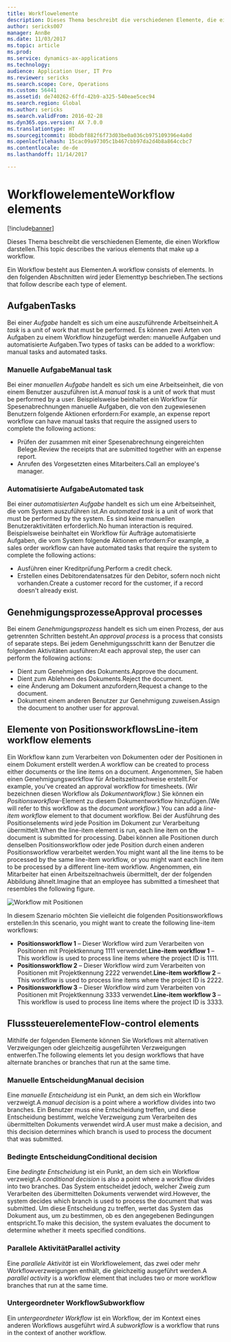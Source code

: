 ```yaml
---
title: Workflowelemente
description: Dieses Thema beschreibt die verschiedenen Elemente, die einen Workflow darstellen.
author: sericks007
manager: AnnBe
ms.date: 11/03/2017
ms.topic: article
ms.prod: 
ms.service: dynamics-ax-applications
ms.technology: 
audience: Application User, IT Pro
ms.reviewer: sericks
ms.search.scope: Core, Operations
ms.custom: 56441
ms.assetid: de740262-6ffd-42b9-a325-540eae5cec94
ms.search.region: Global
ms.author: sericks
ms.search.validFrom: 2016-02-28
ms.dyn365.ops.version: AX 7.0.0
ms.translationtype: HT
ms.sourcegitcommit: 8bbdbf882f6f73d03be0a036cb975109396e4a0d
ms.openlocfilehash: 15cac09a97305c1b467cbb97da2d4b8a864ccbc7
ms.contentlocale: de-de
ms.lasthandoff: 11/14/2017

---
```


# <a name="workflow-elements"></a><span data-ttu-id="df5d6-103">Workflowelemente</span><span class="sxs-lookup"><span data-stu-id="df5d6-103">Workflow elements</span></span>

[!include[banner](../includes/banner.md)]


<span data-ttu-id="df5d6-104">Dieses Thema beschreibt die verschiedenen Elemente, die einen Workflow darstellen.</span><span class="sxs-lookup"><span data-stu-id="df5d6-104">This topic describes the various elements that make up a workflow.</span></span>

<span data-ttu-id="df5d6-105">Ein Workflow besteht aus Elementen.</span><span class="sxs-lookup"><span data-stu-id="df5d6-105">A workflow consists of elements.</span></span> <span data-ttu-id="df5d6-106">In den folgenden Abschnitten wird jeder Elementtyp beschrieben.</span><span class="sxs-lookup"><span data-stu-id="df5d6-106">The sections that follow describe each type of element.</span></span>

## <a name="tasks"></a><span data-ttu-id="df5d6-107">Aufgaben</span><span class="sxs-lookup"><span data-stu-id="df5d6-107">Tasks</span></span>
<span data-ttu-id="df5d6-108">Bei einer *Aufgabe* handelt es sich um eine auszuführende Arbeitseinheit.</span><span class="sxs-lookup"><span data-stu-id="df5d6-108">A *task* is a unit of work that must be performed.</span></span> <span data-ttu-id="df5d6-109">Es können zwei Arten von Aufgaben zu einem Workflow hinzugefügt werden: manuelle Aufgaben und automatisierte Aufgaben.</span><span class="sxs-lookup"><span data-stu-id="df5d6-109">Two types of tasks can be added to a workflow: manual tasks and automated tasks.</span></span>

### <a name="manual-task"></a><span data-ttu-id="df5d6-110">Manuelle Aufgabe</span><span class="sxs-lookup"><span data-stu-id="df5d6-110">Manual task</span></span>

<span data-ttu-id="df5d6-111">Bei einer *manuellen Aufgabe* handelt es sich um eine Arbeitseinheit, die von einem Benutzer auszuführen ist.</span><span class="sxs-lookup"><span data-stu-id="df5d6-111">A *manual task* is a unit of work that must be performed by a user.</span></span> <span data-ttu-id="df5d6-112">Beispielsweise beinhaltet ein Workflow für Spesenabrechnungen manuelle Aufgaben, die von den zugewiesenen Benutzern folgende Aktionen erfordern:</span><span class="sxs-lookup"><span data-stu-id="df5d6-112">For example, an expense report workflow can have manual tasks that require the assigned users to complete the following actions:</span></span>

-   <span data-ttu-id="df5d6-113">Prüfen der zusammen mit einer Spesenabrechnung eingereichten Belege.</span><span class="sxs-lookup"><span data-stu-id="df5d6-113">Review the receipts that are submitted together with an expense report.</span></span>
-   <span data-ttu-id="df5d6-114">Anrufen des Vorgesetzten eines Mitarbeiters.</span><span class="sxs-lookup"><span data-stu-id="df5d6-114">Call an employee's manager.</span></span>

### <a name="automated-task"></a><span data-ttu-id="df5d6-115">Automatisierte Aufgabe</span><span class="sxs-lookup"><span data-stu-id="df5d6-115">Automated task</span></span>

<span data-ttu-id="df5d6-116">Bei einer *automatisierten Aufgabe* handelt es sich um eine Arbeitseinheit, die vom System auszuführen ist.</span><span class="sxs-lookup"><span data-stu-id="df5d6-116">An *automated task* is a unit of work that must be performed by the system.</span></span> <span data-ttu-id="df5d6-117">Es sind keine manuellen Benutzeraktivitäten erforderlich.</span><span class="sxs-lookup"><span data-stu-id="df5d6-117">No human interaction is required.</span></span> <span data-ttu-id="df5d6-118">Beispielsweise beinhaltet ein Workflow für Aufträge automatisierte Aufgaben, die vom System folgende Aktionen erfordern:</span><span class="sxs-lookup"><span data-stu-id="df5d6-118">For example, a sales order workflow can have automated tasks that require the system to complete the following actions:</span></span>

-   <span data-ttu-id="df5d6-119">Ausführen einer Kreditprüfung.</span><span class="sxs-lookup"><span data-stu-id="df5d6-119">Perform a credit check.</span></span>
-   <span data-ttu-id="df5d6-120">Erstellen eines Debitorendatensatzes für den Debitor, sofern noch nicht vorhanden.</span><span class="sxs-lookup"><span data-stu-id="df5d6-120">Create a customer record for the customer, if a record doesn't already exist.</span></span>

## <a name="approval-processes"></a><span data-ttu-id="df5d6-121">Genehmigungsprozesse</span><span class="sxs-lookup"><span data-stu-id="df5d6-121">Approval processes</span></span>
<span data-ttu-id="df5d6-122">Bei einem *Genehmigungsprozess* handelt es sich um einen Prozess, der aus getrennten Schritten besteht.</span><span class="sxs-lookup"><span data-stu-id="df5d6-122">An *approval process* is a process that consists of separate steps.</span></span> <span data-ttu-id="df5d6-123">Bei jedem Genehmigungsschritt kann der Benutzer die folgenden Aktivitäten ausführen:</span><span class="sxs-lookup"><span data-stu-id="df5d6-123">At each approval step, the user can perform the following actions:</span></span>

-   <span data-ttu-id="df5d6-124">Dient zum Genehmigen des Dokuments.</span><span class="sxs-lookup"><span data-stu-id="df5d6-124">Approve the document.</span></span>
-   <span data-ttu-id="df5d6-125">Dient zum Ablehnen des Dokuments.</span><span class="sxs-lookup"><span data-stu-id="df5d6-125">Reject the document.</span></span>
-   <span data-ttu-id="df5d6-126">eine Änderung am Dokument anzufordern,</span><span class="sxs-lookup"><span data-stu-id="df5d6-126">Request a change to the document.</span></span>
-   <span data-ttu-id="df5d6-127">Dokument einem anderen Benutzer zur Genehmigung zuweisen.</span><span class="sxs-lookup"><span data-stu-id="df5d6-127">Assign the document to another user for approval.</span></span>

## <a name="line-item-workflow-elements"></a><span data-ttu-id="df5d6-128">Elemente von Positionsworkflows</span><span class="sxs-lookup"><span data-stu-id="df5d6-128">Line-item workflow elements</span></span>
<span data-ttu-id="df5d6-129">Ein Workflow kann zum Verarbeiten von Dokumenten oder der Positionen in einem Dokument erstellt werden.</span><span class="sxs-lookup"><span data-stu-id="df5d6-129">A workflow can be created to process either documents or the line items on a document.</span></span> <span data-ttu-id="df5d6-130">Angenommen, Sie haben einen Genehmigungsworkflow für Arbeitszeitnachweise erstellt.</span><span class="sxs-lookup"><span data-stu-id="df5d6-130">For example, you've created an approval workflow for timesheets.</span></span> <span data-ttu-id="df5d6-131">(Wir bezeichnen diesen Workflow als *Dokumentworkflow*.) Sie können ein *Positionsworkflow*-Element zu diesem Dokumentworkflow hinzufügen.</span><span class="sxs-lookup"><span data-stu-id="df5d6-131">(We will refer to this workflow as the *document workflow*.) You can add a *line-item workflow* element to that document workflow.</span></span> <span data-ttu-id="df5d6-132">Bei der Ausführung des Positionselements wird jede Position im Dokument zur Verarbeitung übermittelt.</span><span class="sxs-lookup"><span data-stu-id="df5d6-132">When the line-item element is run, each line item on the document is submitted for processing.</span></span> <span data-ttu-id="df5d6-133">Dabei können alle Positionen durch denselben Positionsworkflow oder jede Position durch einen anderen Positionsworkflow verarbeitet werden.</span><span class="sxs-lookup"><span data-stu-id="df5d6-133">You might want all the line items to be processed by the same line-item workflow, or you might want each line item to be processed by a different line-item workflow.</span></span> <span data-ttu-id="df5d6-134">Angenommen, ein Mitarbeiter hat einen Arbeitszeitnachweis übermittelt, der der folgenden Abbildung ähnelt.</span><span class="sxs-lookup"><span data-stu-id="df5d6-134">Imagine that an employee has submitted a timesheet that resembles the following figure.</span></span>

![Workflow mit Positionen](./media/workflow_lineitemworkflow.gif) 

<span data-ttu-id="df5d6-136">In diesem Szenario möchten Sie vielleicht die folgenden Positionsworkflows erstellen:</span><span class="sxs-lookup"><span data-stu-id="df5d6-136">In this scenario, you might want to create the following line-item workflows:</span></span>

-   <span data-ttu-id="df5d6-137">**Positionsworkflow 1** – Dieser Workflow wird zum Verarbeiten von Positionen mit Projektkennung 1111 verwendet.</span><span class="sxs-lookup"><span data-stu-id="df5d6-137">**Line-item workflow 1** – This workflow is used to process line items where the project ID is 1111.</span></span>
-   <span data-ttu-id="df5d6-138">**Positionsworkflow 2** – Dieser Workflow wird zum Verarbeiten von Positionen mit Projektkennung 2222 verwendet.</span><span class="sxs-lookup"><span data-stu-id="df5d6-138">**Line-item workflow 2** – This workflow is used to process line items where the project ID is 2222.</span></span>
-   <span data-ttu-id="df5d6-139">**Positionsworkflow 3** – Dieser Workflow wird zum Verarbeiten von Positionen mit Projektkennung 3333 verwendet.</span><span class="sxs-lookup"><span data-stu-id="df5d6-139">**Line-item workflow 3** – This workflow is used to process line items where the project ID is 3333.</span></span>

## <a name="flow-control-elements"></a><span data-ttu-id="df5d6-140">Flusssteuerelemente</span><span class="sxs-lookup"><span data-stu-id="df5d6-140">Flow-control elements</span></span>
<span data-ttu-id="df5d6-141">Mithilfe der folgenden Elemente können Sie Workflows mit alternativen Verzweigungen oder gleichzeitig ausgeführten Verzweigungen entwerfen.</span><span class="sxs-lookup"><span data-stu-id="df5d6-141">The following elements let you design workflows that have alternate branches or branches that run at the same time.</span></span>

### <a name="manual-decision"></a><span data-ttu-id="df5d6-142">Manuelle Entscheidung</span><span class="sxs-lookup"><span data-stu-id="df5d6-142">Manual decision</span></span>

<span data-ttu-id="df5d6-143">Eine *manuelle Entscheidung* ist ein Punkt, an dem sich ein Workflow verzweigt.</span><span class="sxs-lookup"><span data-stu-id="df5d6-143">A *manual decision* is a point where a workflow divides into two branches.</span></span> <span data-ttu-id="df5d6-144">Ein Benutzer muss eine Entscheidung treffen, und diese Entscheidung bestimmt, welche Verzweigung zum Verarbeiten des übermittelten Dokuments verwendet wird.</span><span class="sxs-lookup"><span data-stu-id="df5d6-144">A user must make a decision, and this decision determines which branch is used to process the document that was submitted.</span></span>

### <a name="conditional-decision"></a><span data-ttu-id="df5d6-145">Bedingte Entscheidung</span><span class="sxs-lookup"><span data-stu-id="df5d6-145">Conditional decision</span></span>

<span data-ttu-id="df5d6-146">Eine *bedingte Entscheidung* ist ein Punkt, an dem sich ein Workflow verzweigt.</span><span class="sxs-lookup"><span data-stu-id="df5d6-146">A *conditional decision* is also a point where a workflow divides into two branches.</span></span> <span data-ttu-id="df5d6-147">Das System entscheidet jedoch, welcher Zweig zum Verarbeiten des übermittelten Dokuments verwendet wird.</span><span class="sxs-lookup"><span data-stu-id="df5d6-147">However, the system decides which branch is used to process the document that was submitted.</span></span> <span data-ttu-id="df5d6-148">Um diese Entscheidung zu treffen, wertet das System das Dokument aus, um zu bestimmen, ob es den angegebenen Bedingungen entspricht.</span><span class="sxs-lookup"><span data-stu-id="df5d6-148">To make this decision, the system evaluates the document to determine whether it meets specified conditions.</span></span>

### <a name="parallel-activity"></a><span data-ttu-id="df5d6-149">Parallele Aktivität</span><span class="sxs-lookup"><span data-stu-id="df5d6-149">Parallel activity</span></span>

<span data-ttu-id="df5d6-150">Eine *parallele Aktivität* ist ein Workflowelement, das zwei oder mehr Workflowverzweigungen enthält, die gleichzeitig ausgeführt werden.</span><span class="sxs-lookup"><span data-stu-id="df5d6-150">A *parallel activity* is a workflow element that includes two or more workflow branches that run at the same time.</span></span>

### <a name="subworkflow"></a><span data-ttu-id="df5d6-151">Untergeordneter Workflow</span><span class="sxs-lookup"><span data-stu-id="df5d6-151">Subworkflow</span></span>

<span data-ttu-id="df5d6-152">Ein *untergeordneter Workflow* ist ein Workflow, der im Kontext eines anderen Workflows ausgeführt wird.</span><span class="sxs-lookup"><span data-stu-id="df5d6-152">A *subworkflow* is a workflow that runs in the context of another workflow.</span></span>




